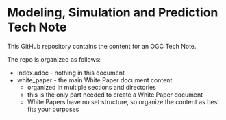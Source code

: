 # Modeling, Simulation and Prediction Tech Note

This GitHub repository contains the content for an OGC Tech Note.

The repo is organized as follows:

* index.adoc - nothing in this document
* white_paper - the main White Paper document content
  - organized in multiple sections and directories
  - this is the only part needed to create a White Paper document
  - White Papers have no set structure, so organize the content as best fits your purposes

